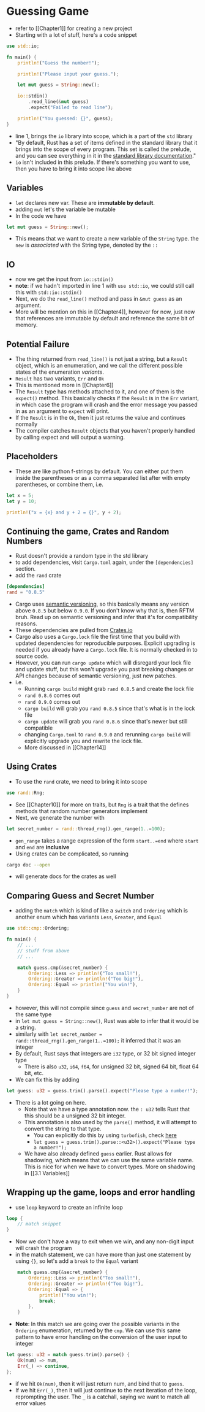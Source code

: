 # Guessing Game
- refer to [[Chapter1]] for creating a new project
- Starting with a lot of stuff, here's a code snippet
```rust
use std::io;

fn main() {
    println!("Guess the number!");

    println!("Please input your guess.");

    let mut guess = String::new();

    io::stdin()
        .read_line(&mut guess)
        .expect("Failed to read line");

    println!("You guessed: {}", guess);
}
```
- line 1, brings the `io` library into scope, which is a part of the  `std` library
- "By default, Rust has a set of items defined in the standard library that it brings into the scope of every program. This set is called the prelude, and you can see everything in it in the [standard library documentation](https://doc.rust-lang.org/std/prelude/index.html)."
- `io` isn't included in this prelude. If there's something you want to use, then you have to bring it into scope like above
## Variables
- `let` declares new var. These are **immutable by default**.
- adding `mut` let's the variable be mutable
- In the code we have
```rust
let mut guess = String::new();
```
- This means that we want to create a new variable of the `String` type. the `new` is *associated* with the String type, denoted by the `::`
## IO
- now we get the input from `io::stdin()`
- **note**: if we hadn't imported in line 1 with `use std::io`, we could still call this with `std::io::stdin()`
- Next, we do the `read_line()` method and pass in `&mut guess` as an argument.
- More will be mention on this in [[Chapter4]], however for now, just now that references are immutable by default and reference the same bit of memory.
## Potential Failure
- The thing returned from `read_line()` is not just a string, but a `Result` object, which is an enumeration, and we call the different possible states of the enumeration *variants*. 
- `Result` has two variants, `Err` and `Ok`
- This is mentioned more in [[Chapter6]]
- The `Result` type has methods attached to it, and one of them is the `expect()` method. This basically checks if the `Result` is in the `Err` variant, in which case the program will crash and the error message you passed in as an argument to `expect` will print.
- If the `Result` is in the `Ok`, then it just returns the value and continues normally
- The compiler catches `Result` objects that you haven't properly handled by calling expect and will output a warning.
## Placeholders
- These are like python f-strings by default. You can either put them inside the parentheses or as a comma separated list after with empty parentheses, or combine them, i.e.
```rust
let x = 5;
let y = 10;

println!("x = {x} and y + 2 = {}", y + 2);
```
## Continuing the game, Crates and Random Numbers
- Rust doesn't provide a random type in the std library
- to add dependencies, visit `Cargo.toml` again, under the `[dependencies]` section.
- add the `rand` crate
```toml
[dependencies]
rand = "0.8.5"
```
- Cargo uses [semantic versioning](https://semver.org/), so this basically means any version above `0.8.5` but below `0.9.0`. If you don't know why that is, then RFTM bruh. Read up on semantic versioning and infer that it's for compatibility reasons.
- These dependencies are pulled from [Crates.io](https://crates.io/)
- Cargo also uses a `Cargo.lock` file the first time that you build with updated dependencies for reproducible purposes. Explicit upgrading is needed if you already have a `Cargo.lock` file. It is normally checked in to source code.
- However, you can run `cargo update` which will disregard your lock file and update stuff, but this won't upgrade you past breaking changes or API changes because of semantic versioning, just new patches.
- i.e.
	- Running `cargo build` might grab `rand 0.8.5` and create the lock file
	- `rand 0.8.6` comes out
	- `rand 0.9.0` comes out
	- `cargo build` will grab you `rand 0.8.5` since that's what is in the lock file
	- `cargo update` will grab you `rand 0.8.6` since that's newer but still compatible
	- changing `Cargo.toml` to `rand 0.9.0` and rerunning `cargo build` will explicitly upgrade you and rewrite the lock file.
	- More discussed in [[Chapter14]]
## Using Crates
- To use the `rand` crate, we need to bring it into scope
```rust
use rand::Rng;
```
- See [[Chapter10]] for more on traits, but `Rng` is a trait that the defines methods that random number generators implement
- Next, we generate the number with
```rust
let secret_number = rand::thread_rng().gen_range(1..=100);
```
- `gen_range` takes a range expression of the form `start..=end` where `start` and `end` are **inclusive**
- Using crates can be complicated, so running 
```sh
cargo doc --open
```
- will generate docs for the crates as well
## Comparing Guess and Secret Number
- adding the `match` which is kind of like a `switch`  and `Ordering` which is another enum which has variants `Less`, `Greater`, and `Equal`
```rust
use std::cmp::Ordering;

fn main() {
	// ...
	// stuff from above 
	// ...

	match guess.cmp(&secret_number) {
        Ordering::Less => println!("Too small!"),
        Ordering::Greater => println!("Too big!"),
        Ordering::Equal => println!("You win!"),
    }
}
```
- however, this will not compile since `guess` and `secret_number` are not of the same type
- in `let mut guess = String::new()`, Rust was able to infer that it would be a string.
- similarly with `let secret_number = rand::thread_rng().gen_range(1..=100);` it inferred that it was an integer
- By default, Rust says that integers are `i32` type, or 32 bit signed integer type
	- There is also `u32`, `i64`, `f64`, for unsigned 32 bit, signed 64 bit, float 64 bit, etc.
- We can fix this by adding
```rust
let guess: u32 = guess.trim().parse().expect("Please type a number!");
```
- There is a lot going on here.
	- Note that we have a type annotation now. the `: u32` tells Rust that this should be a unsigned 32 bit integer.
	- This annotation is also used by the `parse()` method, it will attempt to convert the string to that type.
		- You can explicitly do this by using `turbofish`, check [here](https://doc.rust-lang.org/std/primitive.str.html#method.parse)
		- `let guess = guess.trim().parse::<u32>().expect("Please type a number!");`
	- We have also already defined `guess` earlier. Rust allows for shadowing, which means that we can use the same variable name. This is nice for when we have to convert types. More on shadowing in [[3.1 Variables]]
## Wrapping up the game, loops and error handling
* use `loop` keyword to create an infinite loop
```rust
loop {
	// match snippet
}
```
- Now we don't have a way to exit when we win, and any non-digit input will crash the program
-  in the match statement, we can have more than just one statement by using `{}`, so let's add a `break` to the `Equal` variant
```rust
	match guess.cmp(&secret_number) {
        Ordering::Less => println!("Too small!"),
        Ordering::Greater => println!("Too big!"),
        Ordering::Equal => {
	        println!("You win!");
	        break;
	    },
    }
```
- **Note**: In this match we are going over the possible variants in the `Ordering` enumeration, returned by the `cmp`. We can use this same pattern to have error handling on the conversion of the user input to integer
```rust
let guess: u32 = match guess.trim().parse() {
	Ok(num) => num,
	Err(_) => continue,
};
```
- if we hit `Ok(num)`, then it will just return num, and bind that to `guess`.
- If we hit `Err(_)`, then it will just continue to the next iteration of the loop, reprompting the user. The `_` is a catchall, saying we want to match all error values